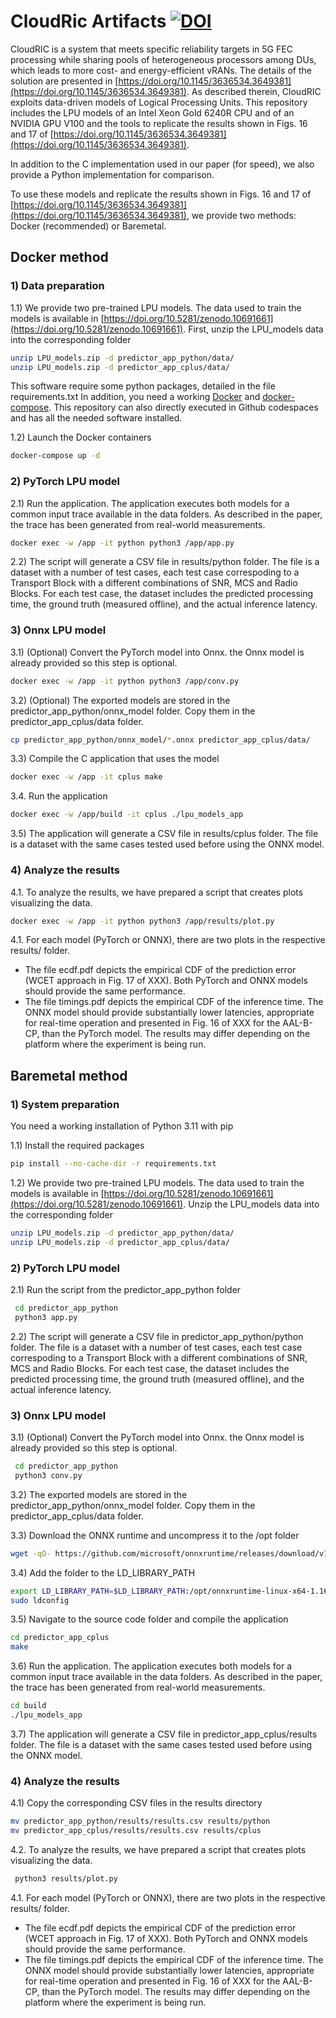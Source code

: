 # CloudRic Artifacts [![DOI](https://zenodo.org/badge/733440547.svg)](https://zenodo.org/doi/10.5281/zenodo.10696991)


CloudRIC is a system that meets specific reliability targets in 5G FEC processing while sharing pools of heterogeneous processors among DUs, which leads to more cost- and energy-efficient vRANs. The details of the solution are presented in [https://doi.org/10.1145/3636534.3649381](https://doi.org/10.1145/3636534.3649381). As described therein, CloudRIC exploits data-driven models of Logical Processing Units. This repository includes the LPU models of an Intel Xeon Gold 6240R CPU and of an NVIDIA GPU V100 and the tools to replicate the results shown in Figs. 16 and 17 of [https://doi.org/10.1145/3636534.3649381](https://doi.org/10.1145/3636534.3649381). 

In addition to the C implementation used in our paper (for speed), we also provide a Python implementation for comparison. 

To use these models and replicate the results shown in Figs. 16 and 17 of [https://doi.org/10.1145/3636534.3649381](https://doi.org/10.1145/3636534.3649381), we provide two methods: Docker (recommended) or Baremetal. 

## Docker method
### 1) Data preparation 

1.1) We provide two pre-trained LPU models. The data used to train the models is available in [https://doi.org/10.5281/zenodo.10691661](https://doi.org/10.5281/zenodo.10691661). First, unzip the LPU_models data into the corresponding folder
```bash
unzip LPU_models.zip -d predictor_app_python/data/
unzip LPU_models.zip -d predictor_app_cplus/data/
```

This software require some python packages, detailed in the file requirements.txt
In addition, you need a working [Docker](https://www.docker.com/) and [docker-compose](https://docs.docker.com/compose/). This repository can also directly executed in Github codespaces and has all the needed software installed.

1.2) Launch the Docker containers

```bash
docker-compose up -d
```
### 2) PyTorch LPU model

2.1) Run the application. The application executes both models for a common input trace available in the data folders. As described in the paper, the trace has been generated from real-world measurements.

```bash
docker exec -w /app -it python python3 /app/app.py
```

2.2) The script will generate a CSV file in results/python folder. The file is a dataset with a number of test cases, each test case correspoding to a Transport Block with a different combinations of SNR, MCS and Radio Blocks. For each test case, the dataset includes the predicted processing time, the ground truth (measured offline), and the actual inference latency.

### 3) Onnx LPU model

3.1) (Optional) Convert the PyTorch model into Onnx. the Onnx model is already provided so this step is optional.

```bash
docker exec -w /app -it python python3 /app/conv.py
```

3.2) (Optional) The exported models are stored in the predictor_app_python/onnx_model folder. Copy them in the predictor_app_cplus/data folder.
```bash
cp predictor_app_python/onnx_model/*.onnx predictor_app_cplus/data/
```
3.3) Compile the C application that uses the model

```bash
docker exec -w /app -it cplus make
```

3.4. Run the application
```bash
docker exec -w /app/build -it cplus ./lpu_models_app
```

3.5) The application will generate a CSV file in results/cplus folder. The file is a dataset with the same cases tested used before using the ONNX model. 

### 4) Analyze the results

4.1. To analyze the results, we have prepared a script that creates plots visualizing the data. 

```bash
docker exec -w /app -it python python3 /app/results/plot.py
```
4.1. For each model (PyTorch or ONNX), there are two plots in the respective results/ folder.
- The file ecdf.pdf depicts the empirical CDF of the prediction error (WCET approach in Fig. 17 of XXX). Both PyTorch and ONNX models should provide the same performance.
- The file timings.pdf depicts the empirical CDF of the inference time. The ONNX model should provide substantially lower latencies, appropriate for real-time operation and presented in Fig. 16 of XXX for the AAL-B-CP, than the PyTorch model. The results may differ depending on the platform where the experiment is being run.

## Baremetal method

### 1) System preparation

You need a working installation of Python 3.11 with pip

1.1) Install the required packages

```bash
pip install --no-cache-dir -r requirements.txt
```


1.2) We provide two pre-trained LPU models. The data used to train the models is available in [https://doi.org/10.5281/zenodo.10691661](https://doi.org/10.5281/zenodo.10691661). Unzip the LPU_models data into the corresponding folder
```bash
unzip LPU_models.zip -d predictor_app_python/data/
unzip LPU_models.zip -d predictor_app_cplus/data/
```

### 2) PyTorch LPU model

2.1) Run the script from the predictor_app_python folder
```bash
 cd predictor_app_python
 python3 app.py
```

2.2) The script will generate a CSV file in predictor_app_python/python folder. The file is a dataset with a number of test cases, each test case correspoding to a Transport Block with a different combinations of SNR, MCS and Radio Blocks. For each test case, the dataset includes the predicted processing time, the ground truth (measured offline), and the actual inference latency.


### 3) Onnx LPU model

3.1) (Optional) Convert the PyTorch model into Onnx. the Onnx model is already provided so this step is optional.

```bash
 cd predictor_app_python
 python3 conv.py
```

3.2) The exported models are stored in the predictor_app_python/onnx_model folder. Copy them in the predictor_app_cplus/data folder.

3.3) Download the ONNX runtime and uncompress it to the /opt folder
```bash
wget -qO- https://github.com/microsoft/onnxruntime/releases/download/v1.16.3/onnxruntime-linux-x64-1.16.3.tgz | tar xz -C /opt 
```
3.4) Add the folder to the LD_LIBRARY_PATH
```bash
export LD_LIBRARY_PATH=$LD_LIBRARY_PATH:/opt/onnxruntime-linux-x64-1.16.3/lib/
sudo ldconfig
```
3.5) Navigate to the source code folder and compile the application
```bash
cd predictor_app_cplus
make
```
3.6) Run the application. The application executes both models for a common input trace available in the data folders. As described in the paper, the trace has been generated from real-world measurements.
```bash
cd build
./lpu_models_app
```
3.7) The application will generate a CSV file in predictor_app_cplus/results folder. The file is a dataset with the same cases tested used before using the ONNX model. 


### 4) Analyze the results

4.1) Copy the corresponding CSV files in the results directory
```bash
mv predictor_app_python/results/results.csv results/python
mv predictor_app_cplus/results/results.csv results/cplus
```

4.2. To analyze the results, we have prepared a script that creates plots visualizing the data. 

```bash
 python3 results/plot.py
```
4.1. For each model (PyTorch or ONNX), there are two plots in the respective results/ folder.
- The file ecdf.pdf depicts the empirical CDF of the prediction error (WCET approach in Fig. 17 of XXX). Both PyTorch and ONNX models should provide the same performance.
- The file timings.pdf depicts the empirical CDF of the inference time. The ONNX model should provide substantially lower latencies, appropriate for real-time operation and presented in Fig. 16 of XXX for the AAL-B-CP, than the PyTorch model. The results may differ depending on the platform where the experiment is being run.

